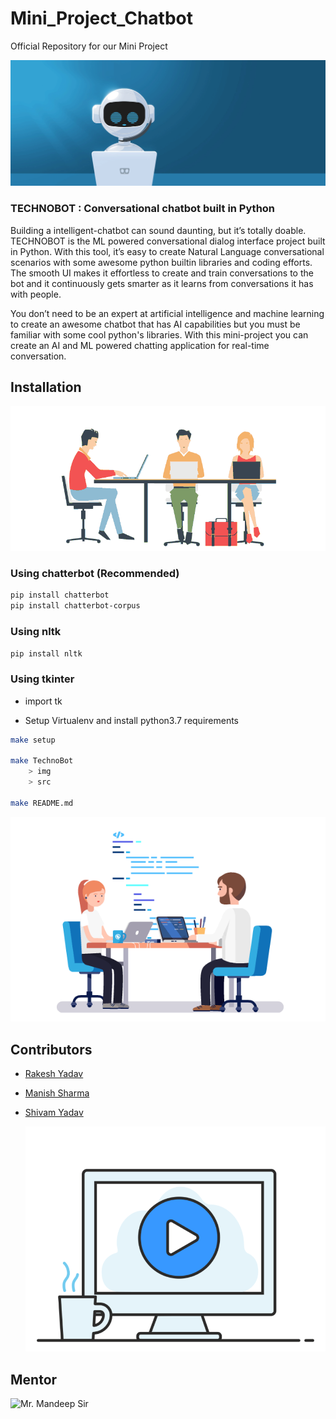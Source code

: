 # Mini_Project_Chatbot
Official Repository for our Mini Project

![](TechnoBot/img/gig_chatbot.gif)


### TECHNOBOT : Conversational chatbot built in Python 

Building a intelligent-chatbot can sound daunting, but it’s totally doable. TECHNOBOT is the ML  powered conversational
dialog interface project built in Python. With this tool, it’s easy to create Natural Language conversational scenarios with some
awesome python builtin libraries  and coding efforts.
The smooth UI makes it effortless to create and train conversations to the bot and it continuously gets smarter as it learns from
conversations it has with people.

You don’t need to be an expert at artificial intelligence and machine learning to create an awesome chatbot that has AI capabilities but you must be familiar with some cool python's libraries.
With this mini-project you can create an AI and ML powered chatting application for real-time conversation.

## Installation
   ![](TechnoBot/img/homepage-hero-team.gif)

### Using chatterbot (Recommended) 
```sh
pip install chatterbot
pip install chatterbot-corpus
```

### Using nltk
```sh
pip install nltk
```
### Using tkinter

* import tk

* Setup Virtualenv and install python3.7 requirements
```sh
make setup

make TechnoBot 
    > img 
    > src

make README.md

```

   ![](TechnoBot/img/DeveloperAnimation_.gif)
  
## Contributors

 - [Rakesh Yadav](https://github.com/gfobiyatechnical)

 - [Manish Sharma](https://github.com/manish2407)
 
 - [Shivam Yadav](https://github.com/shivamyadav37)
 
    ![](TechnoBot/img/cebe7a632ffc16eb9fb3fecb168cb6ab.gif)
 

## Mentor 
![Mr. Mandeep Sir](https://github.com/Mandeep-Singh7696)

